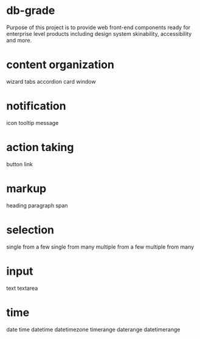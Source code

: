 # db-grade

Purpose of this project is to provide web front-end components ready for enterprise level products including design system skinability, accessibility and more. 


content organization
====================
wizard
tabs
accordion
card
window

notification
============
icon
tooltip
message

action taking
=============
button
link

markup
======
heading
paragraph
span

selection
=========
single from a few
single from many
multiple from a few
multiple from many

input
=====
text
textarea

time
====
date
time
datetime
datetimezone
timerange
daterange
datetimerange
